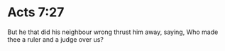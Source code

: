 # Acts 7:27

But he that did his neighbour wrong thrust him away, saying, Who made thee a ruler and a judge over us?